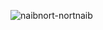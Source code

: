 ![naibnort-nortnaib](https://github.com/user-attachments/assets/c11e2213-8db1-4e91-9799-96afd7eda255)
